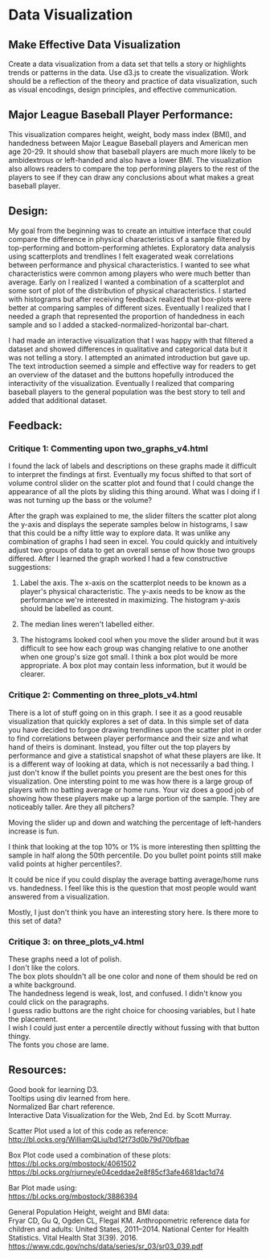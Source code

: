 
# Data Visualization
## Make Effective Data Visualization
Create a data visualization from a data set that tells a story or highlights trends or patterns in the data. Use d3.js to create the visualization. Work should be a reflection of the theory and practice of data visualization, such as visual encodings, design principles, and effective communication.

## Major League Baseball Player Performance:

This visualization compares height, weight, body mass index (BMI),
and handedness between Major League Baseball players and American men age
20-29.  It should show that baseball players are much more likely to be
ambidextrous or left-handed and also have a lower BMI.  The visualization also
allows readers to compare the top performing players to the rest of the
players to see if they can draw any conclusions about what makes a great
baseball player.

## Design:

My goal from the beginning was to create an intuitive interface that could
compare the difference in physical characteristics of a sample filtered by
top-performing and bottom-performing athletes.  Exploratory data analysis
using scatterplots and trendlines I felt exagerated weak correlations between
performance and physical characteristics.  I wanted to see what
characteristics were common among players who were much better than average.
Early on I realized I wanted a combination of a scatterplot and some sort of
plot of the distribution of physical characteristics.  I started with
histograms but after receiving feedback realized that box-plots were better at
comparing samples of different sizes.  Eventually I realized that I needed a
graph that represented the proportion of handedness in each sample and so I
added a stacked-normalized-horizontal bar-chart.

I had made an interactive visualization that I was happy with that filtered a
dataset and showed differences in qualitative and categorical data but it was
not telling a story.  I attempted an animated introduction but gave up.  The
text introduction seemed a simple and effective way for readers to get an
overview of the dataset and the buttons hopefully introduced the interactivity
of the visualization.  Eventually I realized that comparing baseball players
to the general population was the best story to tell and added that additional
dataset.

## Feedback:

### Critique 1: Commenting upon two_graphs_v4.html

I found the lack of labels and descriptions on these graphs made it difficult
to interpret the findings at first.  Eventually my focus shifted to that sort
of volume control slider on the scatter plot and found that I could change the
appearance of all the plots by sliding this thing around.  What was I doing if
I was not turning up the bass or the volume?

After the graph was explained to me, the slider filters the scatter plot along
the y-axis and displays the seperate samples below in histograms, I saw that
this could be a nifty little way to explore data.  It was unlike any
combination of graphs I had seen in excel.  You could quickly and intuitively
adjust two groups of data to get an overall sense of how those two groups
differed.  After I learned the graph worked I had a few constructive
suggestions:

  1. Label the axis.  The x-axis on the scatterplot needs to be known as a
  player's physical characteristic.  The y-axis needs to be know as the
  performance we're interested in maximizing.  The histogram y-axis should be
  labelled as count.

  2. The median lines weren't labelled either.
  
  3. The histograms looked cool when you move the slider around but it was
  difficult to see how each group was changing relative to one another when
  one group's size got small.  I think a box plot would be more appropriate.
  A box plot may contain less information, but it would be clearer.
  

### Critique 2: Commenting on three_plots_v4.html

There is a lot of stuff going on in this graph.  I see it as a good reusable
visualization that quickly explores a set of data.  In this simple set of data
you have decided to forgoe drawing trendlines upon the scatter plot in order
to find correlations between player performance and their size and what hand
of theirs is dominant.  Instead, you filter out the top players by performance
and give a statistical snapshot of what these players are like.  It is a
different way of looking at data, which is not necessarily a bad thing.  I
just don't know if the bullet points you present are the best ones for this
visualization.  One intersting point to me was how there is a large group of
players with no batting average or home runs.  Your viz does a good job of
showing how these players make up a large portion of the sample.  They are
noticeably taller.  Are they all pitchers?

Moving the slider up and down and watching the percentage of left-handers
increase is fun.

I think that looking at the top 10% or 1% is more interesting then splitting
the sample in half along the 50th percentile.  Do you bullet point points
still make valid points at higher percentiles?.

It could be nice if you could display the average batting average/home runs
vs. handedness.  I feel like this is the question that most people would want
answered from a visualization.

Mostly, I just don't think you have an interesting story here.  Is there more
to this set of data?

### Critique 3: on three_plots_v4.html

These graphs need a lot of polish.  
I don't like the colors.  
The box plots shouldn't all be one color and none of them should be red on a
white background.  
The handedness legend is weak, lost, and confused.
I didn't know you could click on the paragraphs.  
I guess radio buttons are the right choice for choosing variables, but I hate
the placement.  
I wish I could just enter a percentile directly without fussing with that
button thingy.  
The fonts you chose are lame.  

## Resources:

Good book for learning D3.  
Tooltips using div learned from here.  
Normalized Bar chart reference.  
Interactive Data Visualization for the Web, 2nd Ed. by Scott Murray.

Scatter Plot used a lot of this code as reference:  
http://bl.ocks.org/WilliamQLiu/bd12f73d0b79d70bfbae

Box Plot code used a combination of these plots:  
https://bl.ocks.org/mbostock/4061502
https://bl.ocks.org/rjurney/e04ceddae2e8f85cf3afe4681dac1d74

Bar Plot made using:  
https://bl.ocks.org/mbostock/3886394

General Population Height, weight and BMI data:  
Fryar CD, Gu Q, Ogden CL, Flegal KM. Anthropometric reference data for
children and adults: United States, 2011–2014. National Center for Health
Statistics. Vital Health Stat 3(39). 2016.
https://www.cdc.gov/nchs/data/series/sr_03/sr03_039.pdf

